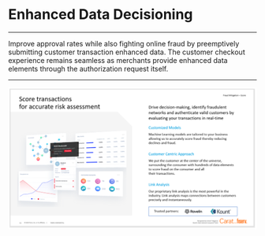 # Enhanced Data Decisioning

___

Improve approval rates while also fighting online fraud by preemptively submitting customer transaction enhanced data. The customer checkout experience remains seamless as merchants provide enhanced data elements through the authorization request itself.

---

![enhanced_data.png](../assets/images/score_img.png)